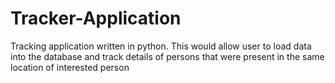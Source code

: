 # Tracker-Application
Tracking application written in python. This would allow user to load data into the database and track details of persons that were present in the same location of interested person
